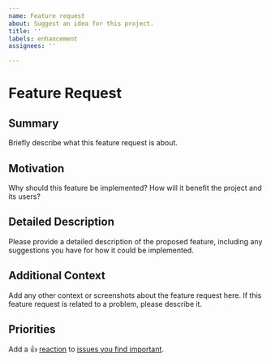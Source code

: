 ```yaml
---
name: Feature request
about: Suggest an idea for this project.
title: ''
labels: enhancement
assignees: ''

---
```


# Feature Request

## Summary
Briefly describe what this feature request is about.

## Motivation
Why should this feature be implemented? How will it benefit the project and its users?

## Detailed Description
Please provide a detailed description of the proposed feature, including any suggestions you have for how it could be implemented.

## Additional Context
Add any other context or screenshots about the feature request here. If this feature request is related to a problem, please describe it.

<!-- Don't change below. This tells other users to thumbs up your feature request. -->

## Priorities
Add a :+1: [reaction] to [issues you find important].

[reaction]: https://github.blog/2016-03-10-add-reactions-to-pull-requests-issues-and-comments/
[issues you find important]: https://github.com/donovanglover/base16-tailwind/issues?q=is%3Aissue+is%3Aopen+sort%3Areactions-%2B1-desc
